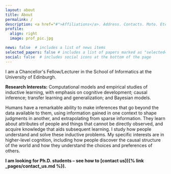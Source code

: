 ```yaml
---
layout: about
title: About
permalink: /
description: <a href="#">Affiliations</a>. Address. Contacts. Moto. Etc.
profile:
  align: right
  image: prof_pic.jpg

news: false  # includes a list of news items
selected_papers: false # includes a list of papers marked as "selected={true}"
social: false  # includes social icons at the bottom of the page
---
```


I am a Chancellor's Fellow/Lecturer in the School of Informatics at the University of Edinburgh.

**Research Interests:** Computational models and empirical studies of inductive learning, with emphasis on cognitive development; causal inference; transfer learning and generalization; and Bayesian models.

Humans have a remarkable ability to make inferences that go beyond the data available to them, using information gained in one context to shape judgments in another, and extrapolating from sparse information. They learn about attributes of people and things that cannot be directly observed, and acquire knowledge that aids subsequent learning. I study how people understand and solve these inductive problems. My specific interests are in higher-level cognition, including how people discover the causal structure of the world and how they understand the choices and preferences of others.

**I am looking for Ph.D. students – see how to [contact us]({% link _pages/contact_us.md %}).**
